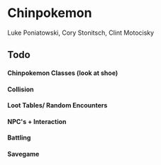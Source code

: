 # Chinpokemon
Luke Poniatowski, Cory Stonitsch, Clint Motocisky

## Todo
#### Chinpokemon Classes (look at shoe)
#### Collision
#### Loot Tables/ Random Encounters
#### NPC's + Interaction
#### Battling
#### Savegame
